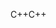 <span data-ttu-id="5e907-101">C++</span><span class="sxs-lookup"><span data-stu-id="5e907-101">C++</span></span>
